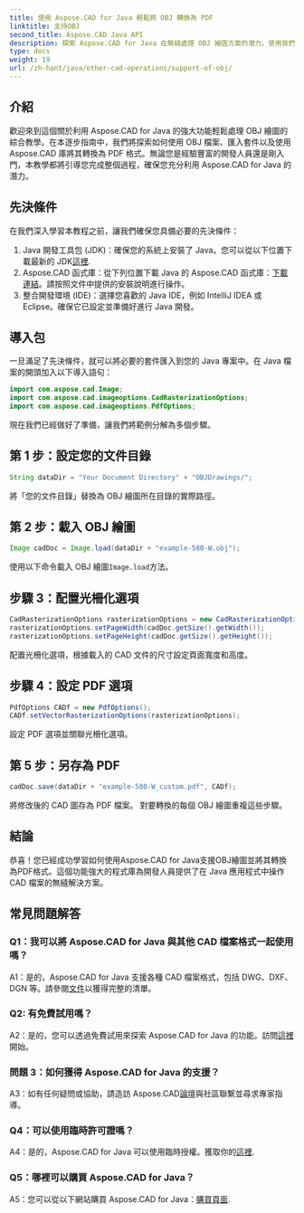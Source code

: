 ```yaml
---
title: 使用 Aspose.CAD for Java 輕鬆將 OBJ 轉換為 PDF
linktitle: 支持OBJ
second_title: Aspose.CAD Java API
description: 探索 Aspose.CAD for Java 在無縫處理 OBJ 繪圖方面的潛力。使用我們的逐步指南輕鬆轉換為 PDF。
type: docs
weight: 19
url: /zh-hant/java/other-cad-operations/support-of-obj/
---
```

## 介紹

歡迎來到這個關於利用 Aspose.CAD for Java 的強大功能輕鬆處理 OBJ 繪圖的綜合教學。在本逐步指南中，我們將探索如何使用 OBJ 檔案、匯入套件以及使用 Aspose.CAD 庫將其轉換為 PDF 格式。無論您是經驗豐富的開發人員還是剛入門，本教學都將引導您完成整個過程，確保您充分利用 Aspose.CAD for Java 的潛力。

## 先決條件

在我們深入學習本教程之前，讓我們確保您具備必要的先決條件：
1. Java 開發工具包 (JDK)：確保您的系統上安裝了 Java。您可以從以下位置下載最新的 JDK[這裡](https://www.oracle.com/java/technologies/javase-downloads.html).
2.  Aspose.CAD 函式庫：從下列位置下載 Java 的 Aspose.CAD 函式庫：[下載連結](https://releases.aspose.com/cad/java/)。請按照文件中提供的安裝說明進行操作。
3. 整合開發環境 (IDE)：選擇您喜歡的 Java IDE，例如 IntelliJ IDEA 或 Eclipse。確保它已設定並準備好進行 Java 開發。

## 導入包

一旦滿足了先決條件，就可以將必要的套件匯入到您的 Java 專案中。在 Java 檔案的開頭加入以下導入語句：

```java
import com.aspose.cad.Image;
import com.aspose.cad.imageoptions.CadRasterizationOptions;
import com.aspose.cad.imageoptions.PdfOptions;
```

現在我們已經做好了準備，讓我們將範例分解為多個步驟。

## 第 1 步：設定您的文件目錄

```java
String dataDir = "Your Document Directory" + "OBJDrawings/";
```

將「您的文件目錄」替換為 OBJ 繪圖所在目錄的實際路徑。

## 第 2 步：載入 OBJ 繪圖

```java
Image cadDoc = Image.load(dataDir + "example-580-W.obj");
```

使用以下命令載入 OBJ 繪圖`Image.load`方法。

## 步驟 3：配置光柵化選項

```java
CadRasterizationOptions rasterizationOptions = new CadRasterizationOptions();
rasterizationOptions.setPageWidth(cadDoc.getSize().getWidth());
rasterizationOptions.setPageHeight(cadDoc.getSize().getHeight());
```

配置光柵化選項，根據載入的 CAD 文件的尺寸設定頁面寬度和高度。

## 步驟 4：設定 PDF 選項

```java
PdfOptions CADf = new PdfOptions();
CADf.setVectorRasterizationOptions(rasterizationOptions);
```

設定 PDF 選項並關聯光柵化選項。

## 第 5 步：另存為 PDF

```java
cadDoc.save(dataDir + "example-580-W_custom.pdf", CADf);
```

將修改後的 CAD 圖存為 PDF 檔案。
對要轉換的每個 OBJ 繪圖重複這些步驟。

## 結論

恭喜！您已經成功學習如何使用Aspose.CAD for Java支援OBJ繪圖並將其轉換為PDF格式。這個功能強大的程式庫為開發人員提供了在 Java 應用程式中操作 CAD 檔案的無縫解決方案。

## 常見問題解答

### Q1：我可以將 Aspose.CAD for Java 與其他 CAD 檔案格式一起使用嗎？

 A1：是的，Aspose.CAD for Java 支援各種 CAD 檔案格式，包括 DWG、DXF、DGN 等。請參閱[文件](https://reference.aspose.com/cad/java/)以獲得完整的清單。

### Q2: 有免費試用嗎？

A2：是的，您可以透過免費試用來探索 Aspose.CAD for Java 的功能。訪問[這裡](https://releases.aspose.com/)開始。

### 問題 3：如何獲得 Aspose.CAD for Java 的支援？

 A3：如有任何疑問或協助，請造訪 Aspose.CAD[論壇](https://forum.aspose.com/c/cad/19)與社區聯繫並尋求專家指導。

### Q4：可以使用臨時許可證嗎？

 A4：是的，Aspose.CAD for Java 可以使用臨時授權。獲取你的[這裡](https://purchase.aspose.com/temporary-license/).

### Q5：哪裡可以購買 Aspose.CAD for Java？

A5：您可以從以下網站購買 Aspose.CAD for Java：[購買頁面](https://purchase.aspose.com/buy).